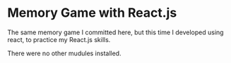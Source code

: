 # Memory Game with React.js

The same memory game I committed here, but this time I developed using react, to practice my React.js skills.

There were no other mudules installed.
